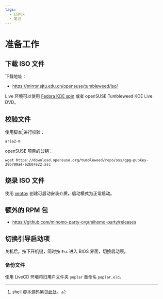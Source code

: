 ```yaml
---
tags:
  - Linux
  - 笔记
---
```


# 准备工作

## 下载 ISO 文件

下载地址：

- <https://mirror.sjtu.edu.cn/opensuse/tumbleweed/iso/>

Live 环境可以使用 [Fedora KDE spin] 或者 openSUSE Tumbleweed KDE Live DVD。

[Fedora KDE spin]: https://spins.fedoraproject.org/kde/

## 校验文件

使用脚本[^shell]进行校验：

```
aria2-m
```

openSUSE 项目的公钥：

```
wget https://download.opensuse.org/tumbleweed/repo/oss/gpg-pubkey-29b700a4-62b07e22.asc
```

[^shell]: shell 脚本源码另见[此处](./../main/aria2.md)。

## 烧录 ISO 文件

使用 [ventoy] 创建可启动安装介质，启动模式为正常启动。

[ventoy]: https://github.com/ventoy/Ventoy

## 额外的 RPM 包

- <https://github.com/mihomo-party-org/mihomo-party/releases>

## 切换引导启动项

关机后，按下开机键，同时按 `Esc` 进入 BIOS 界面，切换启动项。

### 备份文件

使用 LiveCD 环境将旧用户文件夹 `poplar` 重命名 `poplar.old`。